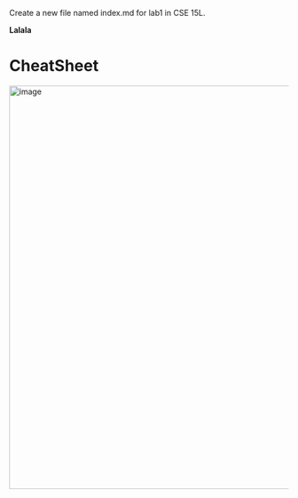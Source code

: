 Create a new file named index.md for lab1 in CSE 15L.

**Lalala**

# CheatSheet

<img width="727" alt="image" src="https://github.com/junyuelin/cse15l-lab-reports/assets/97243889/4aeb8b6e-1bd1-472f-a8d5-99af2cb5e561">


